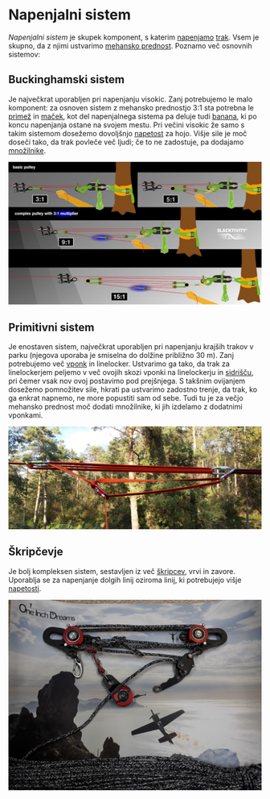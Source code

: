 # Napenjalni sistem

_Napenjalni sistem_ je skupek komponent, s katerim [napenjamo](/napenjanje)
[trak](/trak). Vsem je skupno, da z njimi ustvarimo
[mehansko prednost](/mehanska-prednost). Poznamo več osnovnih sistemov:

## Buckinghamski sistem

Je največkrat uporabljen pri napenjanju visokic. Zanj potrebujemo le malo
komponent: za osnoven sistem z mehansko prednostjo 3:1 sta potrebna le
[primež](/primez) in [maček](/macek), kot del napenjalnega sistema pa deluje
tudi [banana](/banana), ki po koncu napenjanja ostane na svojem mestu. Pri
večini visokic že samo s takim sistemom dosežemo dovoljšnjo
[napetost](/napetost) za hojo. Višje sile je moč doseči tako, da trak povleče
več ljudi; če to ne zadostuje, pa dodajamo [množilnike](/mnozilnik).

![Hangover](images/buckingham.jpg)

## Primitivni sistem

Je enostaven sistem, največkrat uporabljen pri napenjanju krajših trakov v parku
(njegova uporaba je smiselna do dolžine približno 30 m). Zanj potrebujemo več
[vponk](/vponka) in linelocker. Ustvarimo ga tako, da trak za linelockerjem
peljemo v več ovojih skozi vponki na linelockerju in [sidrišču](/sidrisce), pri
čemer vsak nov ovoj postavimo pod prejšnjega. S takšnim ovijanjem dosežemo
pomnožitev sile, hkrati pa ustvarimo zadostno trenje, da trak, ko ga enkrat
napnemo, ne more popustiti sam od sebe. Tudi tu je za večjo mehansko prednost
moč dodati množilnike, ki jih izdelamo z dodatnimi vponkami.

![Primitivni sistem 5:1 z množilnikom 3:1](images/primitiv.jpg)

## Škripčevje

Je bolj kompleksen sistem, sestavljen iz več [škripcev](/skripec), vrvi in
zavore. Uporablja se za napenjanje dolgih linij oziroma linij, ki potrebujejo
višje [napetosti](/napetost).

![Škripec](images/skripec.jpg)
